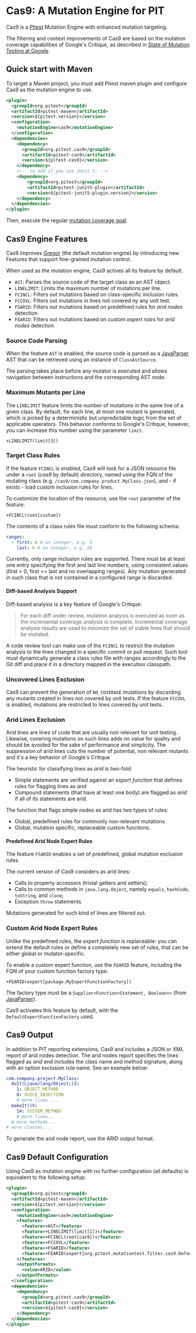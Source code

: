 # Cas9: A Mutation Engine for PIT

Cas9 is a [Pitest](https://github.com/hcoles/pitest) Mutation Engine with enhanced mutation targeting.

The filtering and context improvements of Cas9 are based on the mutation coverage capabilities of Google's Critique, as described in [State of Mutation Testing at Google](https://static.googleusercontent.com/media/research.google.com/en//pubs/archive/46584.pdf).

## Quick start with Maven

To target a Maven project, you must add Pitest maven plugin and configure Cas9 as the mutation engine to use.

```xml
<plugin>
  <groupId>org.pitest</groupId>
  <artifactId>pitest-maven</artifactId>
  <version>${pitest.version}</version>
  <configuration>
    <mutationEngine>cas9</mutationEngine>
  </configuration>
  <dependencies>
    <dependency>
      <groupId>org.pitest.cas9</groupId>
      <artifactId>pitest-cas9</artifactId>
      <version>${pitest-cas9}</version>
    </dependency>
    <!-- to add if you use JUnit 5: -->
    <dependency>
        <groupId>org.pitest</groupId>
        <artifactId>pitest-junit5-plugin</artifactId>
        <version>${pitest-junit5-plugin.version}</version>
    </dependency>
  </dependencies>
</plugin>
```

Then, execute the regular [mutation coverage goal](https://pitest.org/quickstart/maven/).

## Cas9 Engine Features

Cas9 improves [Gregor](https://github.com/hcoles/pitest/tree/master/pitest/src/main/java/org/pitest/mutationtest/engine/gregor) (the default mutation engine) by introducing new Features that support fine-grained mutation control.

When used as the mutation engine, Cas9 actives all its feature by default.

* `AST`: Parses the source code of the target class as an AST object.
* `LINELIMIT`: Limits the maximum number of mutations per line.
* `FCINCL`: Filters out mutations based on class-specific inclusion rules.
* `FCCOVL`: Filters out mutations in lines not covered ny any unit test.
* `FSARID`: Filters out mutations based on predefined rules for _arid nodes_ detection.
* `FEARID`: Filters out mutations based on custom _expert rules_ for _arid nodes_ detection.

### Source Code Parsing

When the feature `AST` is enabled, the source code is parsed as a [JavaParser](https://javaparser.org/) AST that can be retrieved using an instance of `ClassAstSource`.

The parsing takes place before any mutator is executed and allows navigation between instructions and the corresponding AST node.

### Maximum Mutants per Line

The `LINELIMIT` feature limits the number of mutations in the same line of a given class. By default, for each line, at most one mutant is generated, which is picked by a deterministic but unpredictable logic from the set of applicable operators. This behavior conforms to Google's Critique, however, you can increase this number using the parameter `limit`.

```
+LINELIMIT(limit[3])
```

### Target Class Rules

If the feature `FCINCL` is enabled, Cas9 will look for a JSON resource file under a `root` (_cas9_ by default) directory, named using the FQN of the mutating class (e.g. `/cas9/com.company.product.MyClass.json`), and - if exists - load custom inclusion rules for lines.

To customize the location of the resource, use the `root` parameter of the feature:

```
+FCINCL(root[custom])
```

The contents of a class rules file must conform to the following schema:

```yaml
ranges:
  - first: m # an integer, e.g. 5
    last: k # an integer, e.g. 50
```

Currently, only range inclusion rules are supported. There must be at least one entry specifying the first and last line numbers, using consistent values (first > 0, first <= last and no overlapping ranges). Any mutation generated in such class that is not contained in a configured range is discarded.

#### Diff-based Analysis Support

Diff-based analysis is a key feature of Google's Critique:

> For each diff under review, mutation analysis is executed as soon as the incremental coverage analysis is complete. Incremental coverage analysis results are used to minimize the set of viable lines that should be mutated.

A code review tool can make use of the `FCINCL` to restrict the mutation analysis to the lines changed in a specific commit or pull request. Such tool must dynamically generate a class rules file with ranges accordingly to the Git diff and place it in a directory mapped in the execution classpath.

### Uncovered Lines Exclusion

Cas9 can prevent the generation of `NO_COVERAGE` mutations by discarding any mutants created in lines not covered by unit tests. If the feature `FCCOVL` is enabled, mutations are restricted to lines covered by unit tests.

### Arid Lines Exclusion

Arid lines are lines of code that are usually non relevant for unit testing. Likewise, covering mutations on such lines adds no value for quality and should be avoided for the sake of performance and simplicity. The suppression of arid lines cuts the number of potential, non relevant mutants and it's a key behavior of Google's Critique

The heuristic for classifying lines as _arid_ is two-fold:
- Simple statements are verified against an _expert function_ that defines rules for flagging lines as _arid_
- Compound statements (that have at least one body) are flagged as _arid_ if all of its statements are arid.

The function that flags simple nodes as arid has two types of rules:

- Global, predefined rules for commonly non-relevant mutations
- Global, mutation specific, replaceable custom functions.

#### Predefined Arid Node Expert Rules

The feature `FSARID` enables a set of predefined, global mutation exclusion rules.

The current version of Cas9 considers as arid lines:

- Calls to property accessors (trivial getters and setters);
- Calls to common methods in `java.lang.Object`, namely `equals`, `hashCode`, `toString`, and `clone`;
- Exception `throw` statements.

Mutations generated for such kind of lines are filtered out.

### Custom Arid Node Expert Rules

Unlike the predefined rules, the _expert function_ is replaceable: you can extend the default rules or define a completely new set of rules, that can be either global or mutator-specific.

To enable a custom expert function, use the `FEARID` feature, including the FQN of your custom function factory type:

```
+FEARID(expert[package.MyExpertFunctionFactory])
```

The factory type must be a `Supplier<Function<Statement, Boolean>>` (from [JavaParser](https://www.javadoc.io/doc/com.github.javaparser/javaparser-core/latest/com/github/javaparser/ast/stmt/Statement.html)).

Cas9 activates this feature by default, with the `DefaultExpertFunctionFactory` used.

## Cas9 Output

In addition to PIT reporting extensions, Cas9 and includes a JSON or XML report of arid nodes detection. The arid nodes report specifies the lines flagged as _arid_ and includes the class name and method signature, along with an option exclusion rule name. See an example below:

```yaml
com.company.project.MyClass:
  doIt(Ljava/lang/Object;)Z:
    1: OBJECT_METHOD
    8: GUICE_INJECTION
    # more lines ...
  makeIt()V:
    14: SYSTEM_METHOD
    # more lines...
  # more methods...
# more classes...
```

To generate the arid node report, use the ARID output format.

## Cas9 Default Configuration

Using Cas9 as mutation engine with no further configuration (all defaults) is equivalent to the following setup:

```xml
<plugin>
  <groupId>org.pitest</groupId>
  <artifactId>pitest-maven</artifactId>
  <version>${pitest.version}</version>
  <configuration>
    <mutationEngine>cas9</mutationEngine>
    <features>
      <feature>+AST</feature>
      <feature>+LINELIMIT(limit[1])</feature>
      <feature>+FCINCL(root[cas9])</feature>
      <feature>+FCCOVL</feature>
      <feature>+FSARID</feature>
      <feature>+FEARID(expert[org.pitest.mutationtest.filter.cas9.DefaultExpertFunctionFactory])</feature>
    </features>
    <outputFormats>
      <value>ARID</value>
    </outputFormats>
  </configuration>
  <dependencies>
    <dependency>
      <groupId>org.pitest.cas9</groupId>
      <artifactId>pitest-cas9</artifactId>
      <version>${pitest-cas9}</version>
    </dependency>
  </dependencies>
</plugin>
```
